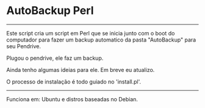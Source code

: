 # AutoBackup Perl

--------------

Este script cria um script em Perl que se inicia junto com o boot do computador para fazer um backup automatico da pasta "AutoBackup" para seu Pendrive.

Plugou o pendrive, ele faz um backup.

Ainda tenho algumas ideias para ele.
Em breve eu atualizo.

O processo de instalação é todo guiado no 'install.pl'.

--------------

Funciona em: Ubuntu e distros baseadas no Debian.
